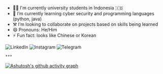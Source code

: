<!--
### Hi there 

**realalf1/realalf1** is a ✨ _special_ ✨ repository because its `README.md` (this file) appears on your GitHub profile.

Hi Here are some ideas to get you started:
-->

<!-- 🔭 I’m currently working on ...-->
- 🧑‍🎓 I'm currently university students in Indonesia 🇮🇩
- 🌱 I’m currently learning cyber security and programming languages (python, java)
- ⚒️ I’m looking to collaborate on projects based on skills being learned <!-- 📫 How to reach me: -->
- 😄 Pronouns: He/Him
- ⚡ Fun fact: looks like Chinese or Korean

![LinkedIn](https://img.shields.io/badge/linkedin-%230077B5.svg?style=for-the-badge&logo=linkedin&logoColor=white) ![Instagram](https://img.shields.io/badge/Instagram-E4405F?style=for-the-badge&logo=instagram&logoColor=white) ![Telegram](https://img.shields.io/badge/Telegram-2CA5E0?style=for-the-badge&logo=telegram&logoColor=white)

`***`

[![Ashutosh's github activity graph](https://github-readme-activity-graph.vercel.app/graph?username=realalf1)](https://github.com/ashutosh00710/github-readme-activity-graph)

